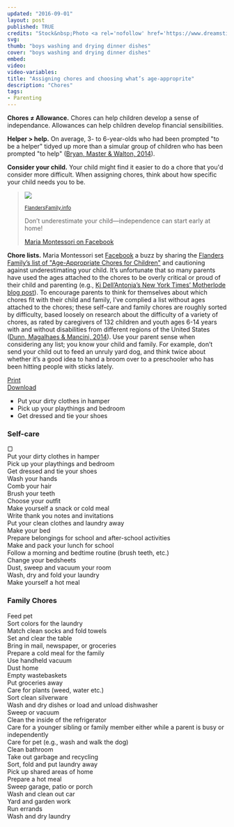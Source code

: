 ```yaml
---
updated: "2016-09-01"
layout: post
published: TRUE
credits: "Stock&nbsp;Photo <a rel='nofollow' href='https://www.dreamstime.com/stock-image-two-boys-doing-dishes-image18152001'><i class='fitted copyright icon'></i>&nbsp;Marcelmooij</a>"
svg:
thumb: "boys washing and drying dinner dishes"
cover: "boys washing and drying dinner dishes"
embed:
video:
video-variables:
title: "Assigning chores and choosing what’s age-approprite"
description: "Chores"
tags:
- Parenting
---
```

<strong>Chores &ne; Allowance.</strong> Chores can help children develop a sense of independance. Allowances can help children develop financial sensibilities. 

<strong>Helper > help.</strong> On average, 3- to 6-year-olds who had been prompted "to be a helper" tidyed up more than a simular group of children who has been prompted "to help" (<a rel="nofollow" href="http://dx.doi.org/10.1111/cdev.12244">Bryan, Master & Walton, 2014</a>).

<strong>Consider your child.</strong> Your child might find it easier to do a chore that you'd consider more difficult. When assigning chores, think about how specific your child needs you to be.

<blockquote cite="http://www.flandersfamily.info/web/age-appropriate-chores-for-children/"><div>
	<a rel="nofollow" href="{{site.url_static}}/Age-Appropriate-Chore-Chart-for-Children.pdf"><img class="ui image" src="{{site.url_static}}/390/Age-Appropriate-Chore-Chart-for-Children.jpg" srcset="{{site.url_static}}/390/Age-Appropriate-Chore-Chart-for-Children.jpg 390w,{{site.url_static}}/780/Age-Appropriate-Chore-Chart-for-Children.jpg 780w,{{site.url_static}}/1170/Age-Appropriate-Chore-Chart-for-Children.jpg 1170w,{{site.url_static}}/1560/Age-Appropriate-Chore-Chart-for-Children.jpg 1560w,{{site.url_static}}/2340/Age-Appropriate-Chore-Chart-for-Children.jpg 2340w" sizes="(max-width:767px) calc(100vw - 2rem - 2.5rem - 6px),(max-width:1199px) calc((.5625 * (100vw - 3rem)) - 3rem - 2.5rem - 6px), 562.44px"></a>
	<p class="citation"><small><a rel="nofollow" href="http://www.flandersfamily.info/web/age-appropriate-chores-for-children/"><i class="icon copyright"></i>FlandersFamily.info</a></small></p>
	<p>Don’t underestimate your child&mdash;independence can start early at home!</p>
	<div class="citation"><a rel="nofollow" href="https://www.facebook.com/mariamontessori/posts/10151850817851345">Maria Montessori on Facebook</a></div>
</div></blockquote>

<strong>Chore lists.</strong> Maria Montessori set <a rel="nofollow" href="https://www.facebook.com/mariamontessori/posts/10151850817851345">Facebook</a> a buzz by sharing the <a rel="nofollow" href="http://www.flandersfamily.info/web/age-appropriate-chores-for-children/">Flanders Family’s list of "Age-Appropriate Chores for Children"</a> and cautioning against underestimating your child. It’s unfortunate that so many parents have used the ages attached to the chores to be overly critical or proud of their child and parenting (e.g., <a rel="nofollow" href="http://parenting.blogs.nytimes.com/2014/01/27/age-appropriate-chores-for-children-and-why-theyre-not-doing-them/">Kj Dell’Antonia’s New York Times’ Motherlode blog post</a>). To encourage parents to think for themselves about which chores fit with their child and family, I’ve complied a list without ages attached to the chores; these self-care and family chores are roughly sorted by difficulty, based loosely on research about the difficulty of a variety of chores, as rated by caregivers of 132 children and youth ages 6-14 years with and without disabilities from different regions of the United States (<a rel="nofollow" href="http://dx.doi.org/10.5014/ajot.2014.010454">Dunn, Magalhaes & Mancini, 2014</a>). Use your parent sense when considering any list; you know your child and family. For example, don’t send your child out to feed an unruly yard dog, and think twice about whether it’s a good idea to hand a broom over to a preschooler who has been hitting people with sticks lately.
<div class="t-c">
	<div class="ui buttons">
		<a class="ui black button" href="{{site.url}}/chores.pdf">Print</a>
		<div class="or"></div>
		<a class="ui green button" href="{{site.url}}/chores.pdf" download="CDavidMaxey-Self-Care-and-Family-Chores.pdf">Download</a>
	</div>
</div>
<ul style="list-style-type:square">
	<li>Put your dirty clothes in hamper</li>
	<li>Pick up your playthings and bedroom</li>
	<li>Get dressed and tie your shoes</li>
</ul>

<div>
	<h3>Self-care</h3>
	<div>
		<div>▢<div class="content">Put your dirty clothes in hamper</div></div>
		<div class="item"><i class="square icon"></i><div class="content">Pick up your playthings and bedroom</div></div>
		<div class="item"><i class="square icon"></i><div class="content">Get dressed and tie your shoes</div></div>
		<div class="item"><i class="square icon"></i><div class="content">Wash your hands</div></div>
		<div class="item"><i class="square icon"></i><div class="content">Comb your hair</div></div>
		<div class="item"><i class="square icon"></i><div class="content">Brush your teeth</div></div>
		<div class="item"><i class="square icon"></i><div class="content">Choose your outfit</div></div>
		<div class="item"><i class="square icon"></i><div class="content">Make yourself a snack or cold meal</div></div>
		<div class="item"><i class="square icon"></i><div class="content">Write thank you notes and invitations</div></div>
		<div class="item"><i class="square icon"></i><div class="content">Put your clean clothes and laundry away</div></div>
		<div class="item"><i class="square icon"></i><div class="content">Make your bed</div></div>
		<div class="item"><i class="square icon"></i><div class="content">Prepare belongings for school and after-school activities</div></div>
		<div class="item"><i class="square icon"></i><div class="content">Make and pack your lunch for school</div></div>
		<div class="item"><i class="square icon"></i><div class="content">Follow a morning and bedtime routine (brush teeth, etc.)</div></div>
		<div class="item"><i class="square icon"></i><div class="content">Change your bedsheets</div></div>
		<div class="item"><i class="square icon"></i><div class="content">Dust, sweep and vacuum your room</div></div>
		<div class="item"><i class="square icon"></i><div class="content">Wash, dry and fold your laundry</div></div>
		<div class="item"><i class="square icon"></i><div class="content">Make yourself a hot meal</div></div>
	</div>
</div>
<div class="ui blue inverted segment">
	<h3>Family Chores</h3>
	<div class="ui list t-l">
		<div class="item"><i class="circle icon"></i><div class="content">Feed pet</div></div>
		<div class="item"><i class="circle icon"></i><div class="content">Sort colors for the laundry</div></div>
		<div class="item"><i class="circle icon"></i><div class="content">Match clean socks and fold towels</div></div>
		<div class="item"><i class="circle icon"></i><div class="content">Set and clear the table</div></div>
		<div class="item"><i class="circle icon"></i><div class="content">Bring in mail, newspaper, or groceries</div></div>
		<div class="item"><i class="circle icon"></i><div class="content">Prepare a cold meal for the family</div></div>
		<div class="item"><i class="circle icon"></i><div class="content">Use handheld vacuum</div></div>
		<div class="item"><i class="circle icon"></i><div class="content">Dust home</div></div>
		<div class="item"><i class="circle icon"></i><div class="content">Empty wastebaskets</div></div>
		<div class="item"><i class="circle icon"></i><div class="content">Put groceries away</div></div>
		<div class="item"><i class="circle icon"></i><div class="content">Care for plants (weed, water etc.)</div></div>
		<div class="item"><i class="circle icon"></i><div class="content">Sort clean silverware</div></div>
		<div class="item"><i class="circle icon"></i><div class="content">Wash and dry dishes or load and unload dishwasher</div></div>
		<div class="item"><i class="circle icon"></i><div class="content">Sweep or vacuum</div></div>
		<div class="item"><i class="circle icon"></i><div class="content">Clean the inside of the refrigerator</div></div>
		<div class="item"><i class="circle icon"></i><div class="content">Care for a younger sibling or family member either while a parent is busy or independently</div></div>
		<div class="item"><i class="circle icon"></i><div class="content">Care for pet (e.g., wash and walk the dog)</div></div>
		<div class="item"><i class="circle icon"></i><div class="content">Clean bathroom</div></div>
		<div class="item"><i class="circle icon"></i><div class="content">Take out garbage and recycling</div></div>
		<div class="item"><i class="circle icon"></i><div class="content">Sort, fold and put laundry away</div></div>
		<div class="item"><i class="circle icon"></i><div class="content">Pick up shared areas of home</div></div>
		<div class="item"><i class="circle icon"></i><div class="content">Prepare a hot meal</div></div>
		<div class="item"><i class="circle icon"></i><div class="content">Sweep garage, patio or porch</div></div>
		<div class="item"><i class="circle icon"></i><div class="content">Wash and clean out car</div></div>
		<div class="item"><i class="circle icon"></i><div class="content">Yard and garden work</div></div>
		<div class="item"><i class="circle icon"></i><div class="content">Run errands</div></div>
		<div class="item"><i class="circle icon"></i><div class="content">Wash and dry laundry</div></div>
	</div>
</div>
